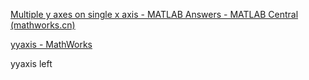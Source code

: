 [Multiple y axes on single x axis - MATLAB Answers - MATLAB Central (mathworks.cn)](https://ww2.mathworks.cn/matlabcentral/answers/459385-multiple-y-axes-on-single-x-axis)

[yyaxis - MathWorks](https://ww2.mathworks.cn/help/matlab/ref/yyaxis.html)



yyaxis left

